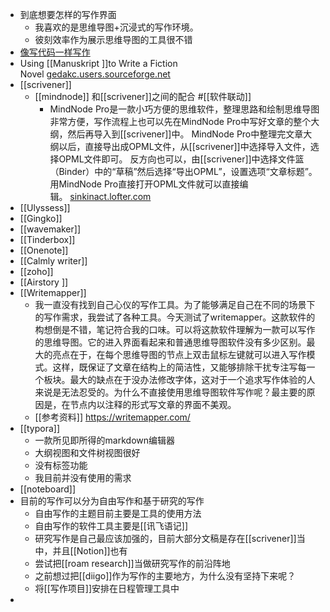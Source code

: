 - 到底想要怎样的写作界面
    - 我喜欢的是思维导图+沉浸式的写作环境。
    - 彼刻效率作为展示思维导图的工具很不错
- [像写代码一样写作](https://www.diigo.com/outliner/diigo_items/904019/12128769/545197854?key=34d57b46e1)
- Using [[Manuskript ]]to Write a Fiction Novel [gedakc.users.sourceforge.net](http://gedakc.users.sourceforge.net/display-doc.php?name=manuskript-novel-writing)
- [[scrivener]]
    - [[mindnode]] 和[[scrivener]]之间的配合 #[[软件联动]]
        - MindNode Pro是一款小巧方便的思维软件，整理思路和绘制思维导图非常方便，写作流程上也可以先在MindNode Pro中写好文章的整个大纲，然后再导入到[[scrivener]]中。 MindNode Pro中整理完文章大纲以后，直接导出成OPML文件，从[[scrivener]]中选择导入文件，选择OPML文件即可。 反方向也可以，由[[scrivener]]中选择文件篮（Binder）中的“草稿”然后选择“导出OPML”，设置选项“文章标题”。用MindNode Pro直接打开OPML文件就可以直接编辑。 [sinkinact.lofter.com](https://sinkinact.lofter.com/post/108967_10c171f)
- [[Ulyssess]]
- [[Gingko]]
- [[wavemaker]]
- [[Tinderbox]]
- [[Onenote]]
- [[Calmly writer]]
- [[zoho]]
- [[Airstory ]]
- [[Writemapper]]
    - 我一直没有找到自己心仪的写作工具。为了能够满足自己在不同的场景下的写作需求，我尝试了各种工具。今天测试了writemapper。这款软件的构想倒是不错，笔记符合我的口味。可以将这款软件理解为一款可以写作的思维导图。它的进入界面看起来和普通思维导图软件没有多少区别。最大的亮点在于，在每个思维导图的节点上双击鼠标左键就可以进入写作模式。这样，既保证了文章在结构上的简洁性，又能够排除干扰专注写每一个板块。最大的缺点在于没办法修改字体，这对于一个追求写作体验的人来说是无法忍受的。为什么不直接使用思维导图软件写作呢？最主要的原因是，在节点内以注释的形式写文章的界面不美观。
    - [[参考资料]] https://writemapper.com/
- [[typora]]
    - 一款所见即所得的markdown编辑器
    - 大纲视图和文件树视图很好
    - 没有标签功能
    - 我目前并没有使用的需求
- [[noteboard]]
- 目前的写作可以分为自由写作和基于研究的写作
    - 自由写作的主题目前主要是工具的使用方法
    - 自由写作的软件工具主要是[[讯飞语记]]
    - 研究写作是自己最应该加强的，目前大部分文稿是存在[[scrivener]]当中，并且[[Notion]]也有
    - 尝试把[[roam research]]当做研究写作的前沿阵地
    - 之前想过把[[diigo]]作为写作的主要地方，为什么没有坚持下来呢？
    - 将[[写作项目]]安排在日程管理工具中
- 
